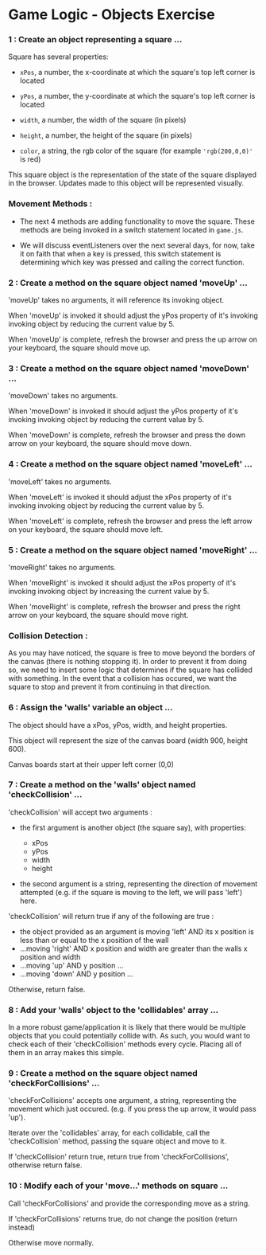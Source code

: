 # Game Logic - Objects Exercise
### 1 : Create an object representing a square ...  
  
Square has several properties:  

* `xPos`, a number, the x-coordinate at which the square's top left corner is located

* `yPos`, a number, the y-coordinate at which the square's top left corner is located

* `width`, a number, the width of the square (in pixels)

* `height`, a number, the height of the square (in pixels)

* `color`, a string, the rgb color of the square (for example `'rgb(200,0,0)'` is red)
  

This square object is the representation of the state of the square displayed in 
the browser. Updates made to this object will be represented visually.
 
### Movement Methods :  
  
* The next 4 methods are adding functionality to move the square. These methods 
are being invoked in a switch statement located in `game.js`.  
  
* We will discuss eventListeners over the next several days, for now, take it on 
faith that when a key is pressed, this switch statement is determining which key 
was pressed and calling the correct function.

### 2 : Create a method on the square object named 'moveUp' ...  
  
'moveUp' takes no arguments, it will reference its invoking object.  
  
When 'moveUp' is invoked it should adjust the yPos property of it's invoking 
invoking object by reducing the current value by 5.  
  
When 'moveUp' is complete, refresh the browser and press the up arrow on your 
keyboard, the square should move up.

### 3 : Create a method on the square object named 'moveDown' ...  
  
'moveDown' takes no arguments.  
  
When 'moveDown' is invoked it should adjust the yPos property of it's invoking 
invoking object by reducing the current value by 5.  
  
When 'moveDown' is complete, refresh the browser and press the down arrow on your 
keyboard, the square should move down.

### 4 : Create a method on the square object named 'moveLeft' ...  
  
'moveLeft' takes no arguments.  
  
When 'moveLeft' is invoked it should adjust the xPos property of it's invoking 
invoking object by reducing the current value by 5.  
  
When 'moveLeft' is complete, refresh the browser and press the left arrow on your 
keyboard, the square should move left.
  

### 5 : Create a method on the square object named 'moveRight' ...  
  
'moveRight' takes no arguments.  
  
When 'moveRight' is invoked it should adjust the xPos property of it's invoking 
invoking object by increasing the current value by 5.  
  
When 'moveRight' is complete, refresh the browser and press the right arrow on your 
keyboard, the square should move right.

### Collision Detection :  
  
As you may have noticed, the square is free to move beyond the borders of the 
canvas (there is nothing stopping it). In order to prevent it from doing so, we 
need to insert some logic that determines if the square has collided with 
something. In the event that a collision has occured, we want the square to stop 
and prevent it from continuing in that direction.

### 6 : Assign the 'walls' variable an object ...  
  
The object should have a xPos, yPos, width, and height properties.  
  
This object will represent the size of the canvas board (width 900, height 600).  
  
Canvas boards start at their upper left corner (0,0)  

### 7 : Create a method on the 'walls' object named 'checkCollision' ...  
  
'checkCollision' will accept two arguments : 
  
* the first argument is another object (the square say), with properties:
  * xPos
  * yPos
  * width
  * height
  
* the second argument is a string, representing the direction of movement 
attempted (e.g. if the square is moving to the left, we will pass 'left') here.  
  
'checkCollision' will return true if any of the following are true : 
  * the object provided as an argument is moving 'left' AND its x position is 
  less than or equal to the x position of the wall
  * ...moving 'right' AND x position and width are greater than the walls x 
  position and width
  * ...moving 'up' AND y position ...
  * ...moving 'down' AND y position ...
  
Otherwise, return false.

### 8 : Add your 'walls' object to the 'collidables' array ...  
  
In a more robust game/application it is likely that there would be multiple 
objects that you could potentially collide with. As such, you would want to 
check each of their 'checkCollision' methods every cycle. Placing all of them in 
an array makes this simple.

### 9 : Create a method on the square object named 'checkForCollisions' ...  
  
'checkForCollisions' accepts one argument, a string, representing the movement 
which just occured. (e.g. if you press the up arrow, it would pass 'up').  
  
Iterate over the 'collidables' array, for each collidable, call the 
'checkCollision' method, passing the square object and move to it.  
  
If 'checkCollision' return true, return true from 'checkForCollisions', 
otherwise return false.

### 10 : Modify each of your 'move...' methods on square ...  
  
Call 'checkForCollisions' and provide the corresponding move as a string.  

If 'checkForCollisions' returns true, do not change the position (return instead)  
  
Otherwise move normally.
